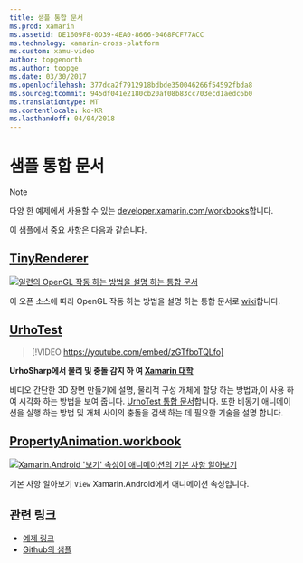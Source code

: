 ```yaml
---
title: 샘플 통합 문서
ms.prod: xamarin
ms.assetid: DE1609F8-0D39-4EA0-8666-0468FCF77ACC
ms.technology: xamarin-cross-platform
ms.custom: xamu-video
author: topgenorth
ms.author: toopge
ms.date: 03/30/2017
ms.openlocfilehash: 377dca2f7912918bdbde350046266f54592fbda8
ms.sourcegitcommit: 945df041e2180cb20af08b83cc703ecd1aedc6b0
ms.translationtype: MT
ms.contentlocale: ko-KR
ms.lasthandoff: 04/04/2018
---
```

# <a name="sample-workbooks"></a>샘플 통합 문서

> [!NOTE]
> 다양 한 예제에서 사용할 수 있는 [developer.xamarin.com/workbooks](https://developer.xamarin.com/workbooks/)합니다.

이 샘플에서 중요 사항은 다음과 같습니다.

## <a name="tinyrenderertinyrenderermd"></a>[TinyRenderer](tinyrenderer.md)

[![](images/tinyrenderer-sml.png "일련의 OpenGL 작동 하는 방법을 설명 하는 통합 문서")](images/tinyrenderer-sml-orig.png#lightbox)

이 오픈 소스에 따라 OpenGL 작동 하는 방법을 설명 하는 통합 문서로 [wiki](https://github.com/ssloy/tinyrenderer/wiki/)합니다.

[](tinyrenderer.md)

## <a name="urhotesthttpsgithubcomkrumelururhotest"></a>[UrhoTest](https://github.com/Krumelur/UrhoTest)

 > [!VIDEO https://youtube.com/embed/zGTfboTQLfo]

**UrhoSharp에서 물리 및 충돌 감지 하 여 [Xamarin 대학](https://university.xamarin.com)**

비디오 간단한 3D 장면 만들기에 설명, 물리적 구성 개체에 할당 하는 방법과,이 사용 하 여 시각화 하는 방법을 보여 줍니다. [UrhoTest 통합 문서](https://github.com/Krumelur/UrhoTest)합니다. 또한 비동기 애니메이션을 실행 하는 방법 및 개체 사이의 충돌을 검색 하는 데 필요한 기술을 설명 합니다.

## <a name="propertyanimationworkbookhttpsdeveloperxamarincomworkbooksandroiduser-interfacepropertyanimationworkbook"></a>[PropertyAnimation.workbook](https://developer.xamarin.com/workbooks/android/user-interface/PropertyAnimation.workbook)

[![](images/android-property-view-sml.png "Xamarin.Android '보기' 속성이 애니메이션의 기본 사항 알아보기")](images/android-property-view.png#lightbox)

기본 사항 알아보기 `View` Xamarin.Android에서 애니메이션 속성입니다.


<!--[![](images/skia0-sml.png "Android")](images/skia0.png#lightbox)

SkiaSharp provides a powerful C# API for doing 2D graphics. See how to use Skia to draw in your apps.-->


## <a name="related-links"></a>관련 링크

- [예제 링크](https://developer.xamarin.com/workbooks)
- [Github의 샘플](https://github.com/xamarin/workbooks)
